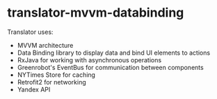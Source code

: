 # translator-mvvm-databinding
Translator uses:
* MVVM architecture
* Data Binding library to display data and bind UI elements to actions
* RxJava for working with asynchronous operations
* Greenrobot's EventBus for communication between components
* NYTimes Store for caching
* Retrofit2 for networking
* Yandex API
